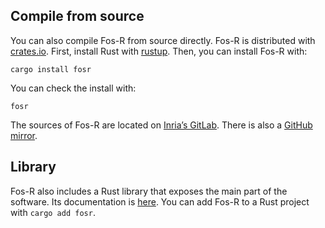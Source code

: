 ## Compile from source

You can also compile Fos-R from source directly. Fos-R is distributed with [crates.io](https://crates.io/crates/fosr). First, install Rust with [rustup](https://rustup.rs/). Then, you can install Fos-R with:

`cargo install fosr`

You can check the install with:

`fosr`

The sources of Fos-R are located on [Inria’s GitLab](https://gitlab.inria.fr/pirat-public/Fos-R). There is also a [GitHub mirror](https://github.com/Fos-R/Fos-R).

## Library

Fos-R also includes a Rust library that exposes the main part of the software. Its documentation is [here](doc/fosr/all.html). You can add Fos-R to a Rust project with `cargo add fosr`.
